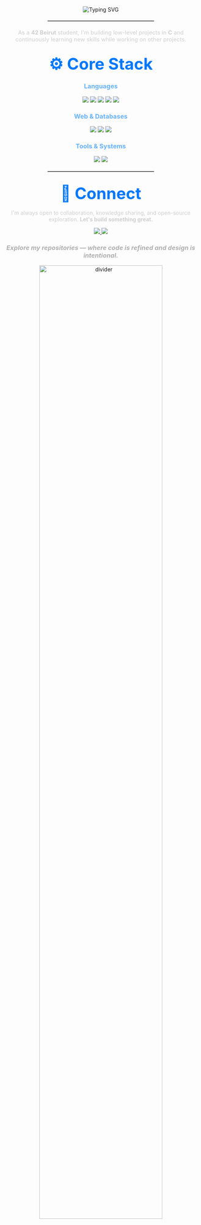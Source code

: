 <div align="center">
<img src="https://readme-typing-svg.demolab.com?font=Segoe+UI&size=36&duration=2350&pause=1000&color=2FA5D8&center=true&vCenter=true&padding=50&width=900&lines=-Welcom+to+my+Github!-;-I'm+Ali+Koaik-;Aspiring+front-end+developer+%26+Designer" alt="Typing SVG" />

</div>





<div align="center">
  <hr style="border: 1px solid #C0C0C0; width: 55%; margin: 20px auto;">
</div>

<p align="center" style="color:#CFCFCF; font-size:1.05em;">
As a <strong>42 Beirut</strong> student, I'm building low-level projects in <strong>C</strong> and continuously learning new skills while working on other projects.
</p>

## <div align="center"><span style="color:#0078FF; font-size:2em;">⚙️ Core Stack</span></div>

<div align="center">

  <h3><span style="color:#66B2FF;">Languages</span></h3>
  <img src="https://img.shields.io/badge/C-0A66C2?style=for-the-badge&logo=c&logoColor=white"/>
  <img src="https://img.shields.io/badge/Python-3776AB?style=for-the-badge&logo=python&logoColor=white"/>
  <img src="https://img.shields.io/badge/JavaScript-F0DB4F?style=for-the-badge&logo=javascript&logoColor=black"/>
  <img src="https://img.shields.io/badge/Java-ED8B00?style=for-the-badge&logo=java&logoColor=white"/>
  <img src="https://img.shields.io/badge/Bash-4EAA25?style=for-the-badge&logo=gnu-bash&logoColor=white"/>

  <h3><span style="color:#66B2FF;">Web & Databases</span></h3>
  <img src="https://img.shields.io/badge/Flask-000000?style=for-the-badge&logo=flask&logoColor=white"/>
  <img src="https://img.shields.io/badge/Bootstrap-6F42C1?style=for-the-badge&logo=bootstrap&logoColor=white"/>
  <img src="https://img.shields.io/badge/MySQL-00618A?style=for-the-badge&logo=mysql&logoColor=white"/>

  <h3><span style="color:#66B2FF;">Tools & Systems</span></h3>
  <img src="https://img.shields.io/badge/Git-B7410E?style=for-the-badge&logo=git&logoColor=white"/>
  <img src="https://img.shields.io/badge/Linux-FCC624?style=for-the-badge&logo=linux&logoColor=black"/>
</div>

<div align="center">
  <hr style="border: 1px solid #C0C0C0; width: 55%; margin: 20px auto;">
</div>

## <div align="center"><span style="color:#0078FF; font-size:2em;">🤝 Connect</span></div>

<p align="center" style="color:#CFCFCF;">
I'm always open to collaboration, knowledge sharing, and open-source exploration. <strong>Let's build something great.</strong>
</p>

<p align="center">
  <a href="https://www.linkedin.com/in/ali-koaik-86a4b4272" target="_blank">
    <img src="https://img.shields.io/badge/LinkedIn-0078FF?style=for-the-badge&logo=linkedin&logoColor=white"/>
  </a>
  <a href="mailto:alikoaik004@gmail.com" target="_blank">
    <img src="https://img.shields.io/badge/Gmail-BB001B?style=for-the-badge&logo=gmail&logoColor=white"/>
  </a>
</p>

<h3 align="center" style="color:#AFAFAF;">
  <span style="font-style:italic;">Explore my repositories — where code is refined and design is intentional.</span>
</h3>

<div align="center">
  <img src="https://raw.githubusercontent.com/andreasbm/readme/master/assets/lines/colored.png" width="80%" alt="divider">
</div>
